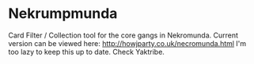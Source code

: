 # Nekrumpmunda
Card Filter / Collection tool for the core gangs in Nekromunda. Current version can be viewed here: http://howjparty.co.uk/necromunda.html
I'm too lazy to keep this up to date. Check Yaktribe.
